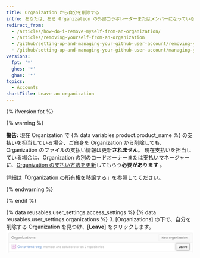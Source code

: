 ```yaml
---
title: Organization から自分を削除する
intro: あなたは、ある Organization の外部コラボレーターまたはメンバーになっている場合、その Organization からいつでも離脱できます。
redirect_from:
  - /articles/how-do-i-remove-myself-from-an-organization/
  - /articles/removing-yourself-from-an-organization
  - /github/setting-up-and-managing-your-github-user-account/removing-yourself-from-an-organization
  - /github/setting-up-and-managing-your-github-user-account/managing-your-membership-in-organizations/removing-yourself-from-an-organization
versions:
  fpt: '*'
  ghes: '*'
  ghae: '*'
topics:
  - Accounts
shortTitle: Leave an organization
---
```


{% ifversion fpt %}

{% warning %}

**警告:** 現在 Organization で {% data variables.product.product_name %} の支払いを担当している場合、ご自身を Organization から削除しても、Organization のファイルの支払い情報は更新**されません**。 現在支払いを担当している場合は、Organization の別のコードオーナーまたは支払いマネージャーに、[Organization の支払い方法を更新](/articles/adding-or-editing-a-payment-method)してもらう**必要があります** 。

詳細は「[Organization の所有権を移譲する](/articles/transferring-organization-ownership)」を参照してください。

{% endwarning %}

{% endif %}

{% data reusables.user_settings.access_settings %}
{% data reusables.user_settings.organizations %}
3. [Organizations] の下で、自分を削除する Organization を見つけ、[**Leave**] をクリックします。 ![ロールが表示され、その横に [Leave] ボタンがある](/assets/images/help/organizations/context-leave-organization-with-roles-shown.png)
